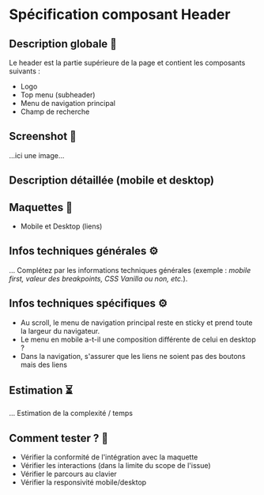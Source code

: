 # Spécification composant Header

## Description globale 📝

Le header est la partie supérieure de la page et contient les composants suivants :

- Logo
- Top menu (subheader)
- Menu de navigation principal
- Champ de recherche

## Screenshot 📸

...ici une image...

## Description détaillée (mobile et desktop)

## Maquettes 🎨

- Mobile et Desktop (liens)

## Infos techniques générales ⚙️

… Complétez par les informations techniques générales (exemple : _mobile first, valeur des breakpoints, CSS Vanilla ou non, etc._).

## Infos techniques spécifiques ⚙️

- Au scroll, le menu de navigation principal reste en sticky et prend toute la largeur du navigateur.
- Le menu en mobile a-t-il une composition différente de celui en desktop ?
- Dans la navigation, s'assurer que les liens ne soient pas des boutons mais des liens

## Estimation ⏳

… Estimation de la complexité / temps

## Comment tester ? 🧪

- Vérifier la conformité de l'intégration avec la maquette
- Vérifier les interactions (dans la limite du scope de l'issue)
- Vérifier le parcours au clavier
- Vérifier la responsivité mobile/desktop
